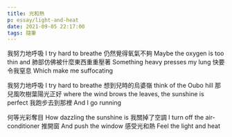 ```yaml
---
title: 光和熱
p: essay/light-and-heat
date: 2021-09-05 22:17:00
tags: 隨筆
---
```


我努力地呼吸
I try hard to breathe
仍然覺得氧氣不夠
Maybe the oxygen is too thin and
肺部仿佛被什麼東西重重壓著
Something heavy presses my lung
快要令我窒息
Which make me suffocating

<!--more-->

我努力地呼吸
I try hard to breathe
想到兒時的烏婆嶺
think of the Oubo hill
那兒風吹樹葉陽光正好
where the wind brows the leaves, the sunshine is perfect
我跑步去到那裡
And I go running

何等光彩奪目
How dazzling the sunshine is
我關掉了空調
I turn off the air-conditioner 
推開窗
And push the window
感受光和熱
Feel the light and heat
